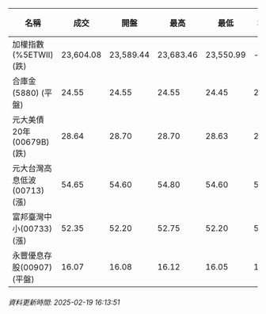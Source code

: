 | 名稱 | 成交 | 開盤 | 最高 | 最低 | 均價 | 成交金額(億) | 昨收 | 漲跌幅 | 漲跌 | 總量 | 昨量 | 振幅 |
| -------- | -------- | -------- | -------- |-------- | -------- | -------- |-------- |-------- |-------- | -------- | -------- |-------- |
|加權指數(%5ETWII) (跌)|23,604.08|23,589.44|23,683.46|23,550.99|-|3,807.22|23,666.11|0.26%|62.03|7,241,324|0|0.56%|
|合庫金(5880) (平盤)|24.55|24.55|24.55|24.45|24.50|1.46|24.55|0.00%|0.00|5,963|5,810|0.41%|
|元大美債20年(00679B) (跌)|28.64|28.70|28.70|28.63|28.66|26.85|28.81|0.59%|0.17|93,667|33,896|0.24%|
|元大台灣高息低波(00713) (漲)|54.65|54.60|54.80|54.60|54.72|6.01|54.60|0.09%|0.05|10,975|7,458|0.37%|
|富邦臺灣中小(00733) (漲)|52.35|52.20|52.75|52.20|52.49|1.43|52.10|0.48%|0.25|2,723|1,293|1.06%|
|永豐優息存股(00907) (平盤)|16.07|16.08|16.12|16.05|16.09|0.296|16.07|0.00%|0.00|1,843|1,683|0.44%|
###### 資料更新時間: 2025-02-19 16:13:51